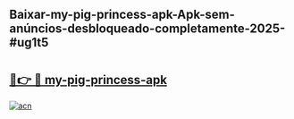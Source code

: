 ## Baixar-my-pig-princess-apk-Apk-sem-anúncios-desbloqueado-completamente-2025-#ug1t5

# <h2><a href="https://ainizakaria.my?title=my-pig-princess-apk&ref=20M">🔗👉 🔴 my-pig-princess-apk</a></h2>

[![acn](https://github.com/user-attachments/assets/0f9c940e-d8b0-45ae-aac7-cd30a18b3e1c)](https://ainizakaria.my?title=my-pig-princess-apk&ref=20M)

